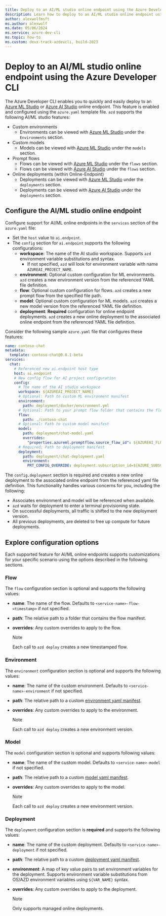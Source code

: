 ```yaml
---
title: Deploy to an AI/ML studio online endpoint using the Azure Developer CLI
description: Learn how to deploy to an AI/ML studio online endpoint using the Azure Developer CLI
author: alexwolfmsft
ms.author: alexwolf
ms.date: 05/06/2024
ms.service: azure-dev-cli
ms.topic: how-to
ms.custom: devx-track-azdevcli, build-2023
---
```


# Deploy to an AI/ML studio online endpoint using the Azure Developer CLI

The Azure Developer CLI enables you to quickly and easily deploy to an [Azure ML Studio](https://ml.azure.com) or [Azure AI Studio](https://ai.azure.com) online endpoint. This feature is enabled and configured using the `azure.yaml` template file. `azd` supports the following AI/ML studio features:

* Custom environments
  * Environments can be viewed with [Azure ML Studio](https://ml.azure.com/) under the `Environments` section.
* Custom models
  * Models can be viewed with [Azure ML Studio](https://ml.azure.com/) under the `models` section.
* Prompt flows
  * Flows can be viewed with [Azure ML Studio](https://ml.azure.com/) under the `flows` section.
  * Flows can be viewed with [Azure AI Studio](https://ai.azure.com/) under the `flows` section.
* Online deployments (within Online-Endpoint)
  * Deployments can be viewed with [Azure ML Studio](https://ml.azure.com/) under the `deployments` section.
  * Deployments can be viewed with [Azure AI Studio](https://ai.azure.com/) under the `deployments` section.

## Configure the AI/ML studio online endpoint

Configure support for AI/ML online endpoints in the `services` section of the `azure.yaml` file:

* Set the `host` value to `ai.endpoint`.
* The `config` section for `ai.endpoint` supports the following configurations:
  * **workspace**: The name of the AI studio workspace. Supports `azd` environment variable substitutions and syntax.
    * If not specified, `azd` will look for environment variable with name `AZUREAI_PROJECT_NAME`.
  * **environment**: Optional custom configuration for ML environments. `azd` creates a new  environment version from the referenced YAML file definition.
  * **flow**: Optional custom configuration for flows. `azd` creates a new prompt flow from the specified file path.
  * **model**: Optional custom configuration for ML models. `azd` creates a new model version from the referenced YAML file definition.
  * **deployment**: **Required** configuration for online endpoint deployments. `azd` creates a new online deployment to the associated online endpoint from the referenced YAML file definition.

Consider the following sample `azure.yaml` file that configures these features:

```yaml
name: contoso-chat
metadata:
  template: contoso-chat@0.0.1-beta
services:
  chat:
    # Referenced new ai.endpoint host type
    host: ai.endpoint
    # New config flow for AI project configuration
    config:
      # The name of the AI studio workspace
      workspace: ${AZUREAI_PROJECT_NAME}
      # Optional: Path to custom ML environment manifest
      environment:
        path: deployment/docker/environment.yml
      # Optional: Path to your prompt flow folder that contains the flow manifest
      flow:
        path: ./contoso-chat
      # Optional: Path to custom model manifest
      model:
        path: deployment/chat-model.yaml
        overrides:
          "properties.azureml.promptflow.source_flow_id": ${AZUREAI_FLOW_NAME}
      # Required: Path to deployment manifest
      deployment:
        path: deployment/chat-deployment.yaml
        environment:
          PRT_CONFIG_OVERRIDE: deployment.subscription_id=${AZURE_SUBSCRIPTION_ID},deployment.resource_group=${AZURE_RESOURCE_GROUP},deployment.workspace_name=${AZUREAI_PROJECT_NAME},deployment.endpoint_name=${AZUREAI_ENDPOINT_NAME},deployment.deployment_name=${AZUREAI_DEPLOYMENT_NAME}
```

The `config.deployment` section is required and creates a new online deployment to the associated online endpoint from the referenced yaml file definition. This functionality handles various concerns for you, including the following:

* Associates environment and model will be referenced when available.
* `azd` waits for deployment to enter a terminal provisioning state.
* On successful deployments, all traffic is shifted to the new deployment version.
* All previous deployments, are deleted to free up compute for future deployments.

## Explore configuration options

Each supported feature for AI/ML online endpoints supports customizations for your specific scenario using the options described in the following sections.

### Flow

The `flow` configuration section is optional and supports the following values:

* **name**: The name of the flow. Defaults to `<service-name>-flow-<timestamp>` if not specified.
* **path**: The relative path to a folder that contains the flow manifest.
* **overrides**: Any custom overrides to apply to the flow.

    > [!NOTE]
    > Each call to `azd deploy` creates a new timestamped flow.

### Environment

The `environment` configuration section is optional and supports the following values:

* **name**: The name of the custom environment. Defaults to `<service-name>-environment` if not specified.
* **path**: The relative path to a custom [environment yaml manifest](/azure/machine-learning/reference-yaml-environment?view=azureml-api-2&preserve-view=true).
* **overrides**: Any custom overrides to apply to the environment.

    > [!NOTE]
    > Each call to `azd deploy` creates a new environment version.

### Model

The `model` configuration section is optional and supports following values:

* **name**: The name of the custom model. Defaults to `<service-name>-model` if not specified.
* **path**: The relative path to a custom [model yaml manifest](/azure/machine-learning/reference-yaml-model?view=azureml-api-2&preserve-view=true).
* **overrides**: Any custom overrides to apply to the model.

    > [!NOTE]
    > Each call to `azd deploy` creates a new environment version.

### Deployment

The `deployment` configuration section is **required** and supports the following values:

* **name**: The name of the custom deployment. Defaults to `<service-name>-deployment` if not specified.
* **path**: The relative path to a custom [deployment yaml manifest](/azure/machine-learning/reference-yaml-deployment-managed-online?view=azureml-api-2&preserve-view=true).
* **environment**: A map of key value pairs to set environment variables for the deployment. Supports environment variable substitutions from OS/AZD environment variables using `${VAR_NAME}` syntax.
* **overrides**: Any custom overrides to apply to the deployment.

    > [!NOTE]
    > Only supports managed online deployments.
